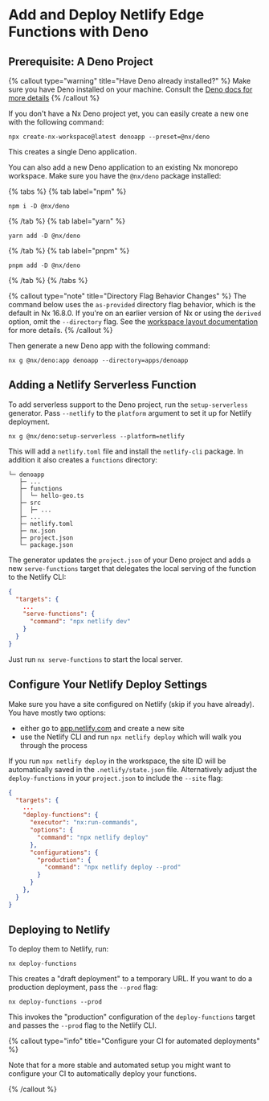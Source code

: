 # Add and Deploy Netlify Edge Functions with Deno

## Prerequisite: A Deno Project

{% callout type="warning" title="Have Deno already installed?" %}
Make sure you have Deno installed on your machine. Consult the [Deno docs for more details](https://deno.com/manual/getting_started/installation)
{% /callout %}

If you don't have a Nx Deno project yet, you can easily create a new one with the following command:

```shell
npx create-nx-workspace@latest denoapp --preset=@nx/deno
```

This creates a single Deno application.

You can also add a new Deno application to an existing Nx monorepo workspace. Make sure you have the `@nx/deno` package installed:

{% tabs %}
{% tab label="npm" %}

```shell
npm i -D @nx/deno
```

{% /tab %}
{% tab label="yarn" %}

```shell
yarn add -D @nx/deno
```

{% /tab %}
{% tab label="pnpm" %}

```shell
pnpm add -D @nx/deno
```

{% /tab %}
{% /tabs %}

{% callout type="note" title="Directory Flag Behavior Changes" %}
The command below uses the `as-provided` directory flag behavior, which is the default in Nx 16.8.0. If you're on an earlier version of Nx or using the `derived` option, omit the `--directory` flag. See the [workspace layout documentation](/deprecated/workspace-layout) for more details.
{% /callout %}

Then generate a new Deno app with the following command:

```shell
nx g @nx/deno:app denoapp --directory=apps/denoapp
```

## Adding a Netlify Serverless Function

To add serverless support to the Deno project, run the `setup-serverless` generator. Pass `--netlify` to the `platform` argument to set it up for Netlify deployment.

```shell
nx g @nx/deno:setup-serverless --platform=netlify
```

This will add a `netlify.toml` file and install the `netlify-cli` package. In addition it also creates a `functions` directory:

```
└─ denoapp
   ├─ ...
   ├─ functions
   │  └─ hello-geo.ts
   ├─ src
   │  ├─ ...
   ├─ ...
   ├─ netlify.toml
   ├─ nx.json
   ├─ project.json
   └─ package.json
```

The generator updates the `project.json` of your Deno project and adds a new `serve-functions` target that delegates the local serving of the function to the Netlify CLI:

```json {% fileName="project.json" %}
{
  "targets": {
    ...
    "serve-functions": {
      "command": "npx netlify dev"
    }
  }
}
```

Just run `nx serve-functions` to start the local server.

## Configure Your Netlify Deploy Settings

Make sure you have a site configured on Netlify (skip if you have already). You have mostly two options:

- either go to [app.netlify.com](https://app.netlify.com) and create a new site
- use the Netlify CLI and run `npx netlify deploy` which will walk you through the process

If you run `npx netlify deploy` in the workspace, the site ID will be automatically saved in the `.netlify/state.json` file. Alternatively adjust the `deploy-functions` in your `project.json` to include the `--site` flag:

```json {% fileName="project.json" %}
{
  "targets": {
    ...
    "deploy-functions": {
      "executor": "nx:run-commands",
      "options": {
        "command": "npx netlify deploy"
      },
      "configurations": {
        "production": {
          "command": "npx netlify deploy --prod"
        }
      }
    },
  }
}
```

## Deploying to Netlify

To deploy them to Netlify, run:

```shell
nx deploy-functions
```

This creates a "draft deployment" to a temporary URL. If you want to do a production deployment, pass the `--prod` flag:

```shell
nx deploy-functions --prod
```

This invokes the "production" configuration of the `deploy-functions` target and passes the `--prod` flag to the Netlify CLI.

{% callout type="info" title="Configure your CI for automated deployments" %}

Note that for a more stable and automated setup you might want to configure your CI to automatically deploy your functions.

{% /callout %}
